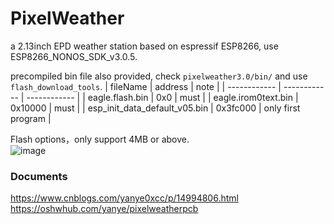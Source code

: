 # PixelWeather
a 2.13inch EPD weather station based on espressif ESP8266, use ESP8266_NONOS_SDK_v3.0.5.  

precompiled bin file also provided, check `pixelweather3.0/bin/` and use `flash_download_tools`.
| fileName  | address  | note  |
| ------------ | ------------ | ------------ |
| eagle.flash.bin  | 0x0  | must  |
| eagle.irom0text.bin  | 0x10000  | must  |
| esp_init_data_default_v05.bin  | 0x3fc000  | only first program |

Flash options，only support 4MB or above.  
![image](https://img2023.cnblogs.com/blog/1928719/202312/1928719-20231209212630858-1674974840.png)  

### Documents
https://www.cnblogs.com/yanye0xcc/p/14994806.html  
https://oshwhub.com/yanye/pixelweatherpcb

